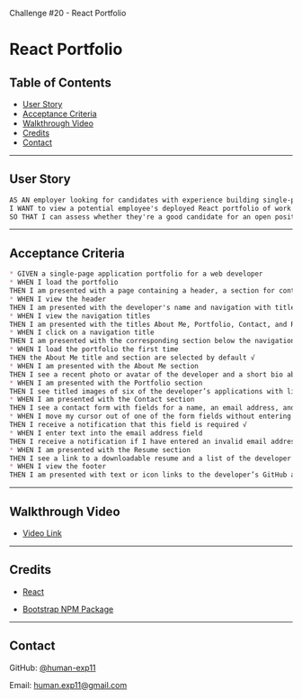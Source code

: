 
Challenge #20 - React Portfolio

# React Portfolio

## Table of Contents
 * [User Story](#user-story)
 * [Acceptance Criteria](#acceptance-criteria)
 * [Walkthrough Video](#walkthrough-video)
 * [Credits](#credits)
 * [Contact](#contact)

---

## User Story

```md
AS AN employer looking for candidates with experience building single-page applications
I WANT to view a potential employee's deployed React portfolio of work samples
SO THAT I can assess whether they're a good candidate for an open position
```
---

## Acceptance Criteria

```md
* GIVEN a single-page application portfolio for a web developer
* WHEN I load the portfolio
THEN I am presented with a page containing a header, a section for content, and a footer √
* WHEN I view the header
THEN I am presented with the developer's name and navigation with titles corresponding to different sections of the portfolio √
* WHEN I view the navigation titles
THEN I am presented with the titles About Me, Portfolio, Contact, and Resume, and the title corresponding to the current section is highlighted √
* WHEN I click on a navigation title
THEN I am presented with the corresponding section below the navigation without the page reloading and that title is highlighted √
* WHEN I load the portfolio the first time
THEN the About Me title and section are selected by default √
* WHEN I am presented with the About Me section
THEN I see a recent photo or avatar of the developer and a short bio about them √
* WHEN I am presented with the Portfolio section
THEN I see titled images of six of the developer’s applications with links to both the deployed applications and the corresponding GitHub repositories √
* WHEN I am presented with the Contact section
THEN I see a contact form with fields for a name, an email address, and a message √
* WHEN I move my cursor out of one of the form fields without entering text
THEN I receive a notification that this field is required √
* WHEN I enter text into the email address field
THEN I receive a notification if I have entered an invalid email address √
* WHEN I am presented with the Resume section
THEN I see a link to a downloadable resume and a list of the developer’s proficiencies √
* WHEN I view the footer
THEN I am presented with text or icon links to the developer’s GitHub and LinkedIn profiles, and their profile on a third platform (Stack Overflow, Twitter) √

```
---

## Walkthrough Video

* [Video Link](https://www.awesomescreenshot.com/video/8742327?key=bd607fd47ef8d4292f816369314509b4)

---

## Credits

* [React](https://reactjs.org/)

* [Bootstrap NPM Package](https://www.npmjs.com/package/bootstrap)


---

## Contact

GitHub: [@human-exp11](https://github.com/human-exp11/)

Email: [human.exp11@gmail.com](mailto:human.exp11@gmail.com)
